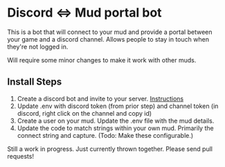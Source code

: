 # Discord <=> Mud portal bot
This is a bot that will connect to your mud and provide a portal between your game and a discord channel.  Allows people
to stay in touch when they're not logged in.

Will require some minor changes to make it work with other muds.

## Install Steps

1. Create a discord bot and invite to your server. [Instructions](https://discordpy.readthedocs.io/en/stable/discord.html)
1. Update .env with discord token (from prior step) and channel token (in discord, right click on the channel and copy id)
1. Create a user on your mud. Update the .env file with the mud details.
1. Update the code to match strings within your own mud.  Primarily the connect string and capture.
(Todo: Make these configurable.)

Still a work in progress.  Just currently thrown together.  Please send pull requests!
